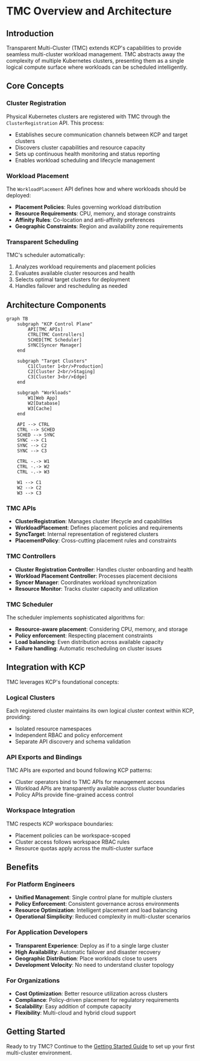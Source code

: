 # TMC Overview and Architecture

## Introduction

Transparent Multi-Cluster (TMC) extends KCP's capabilities to provide seamless multi-cluster workload management. TMC abstracts away the complexity of multiple Kubernetes clusters, presenting them as a single logical compute surface where workloads can be scheduled intelligently.

## Core Concepts

### Cluster Registration

Physical Kubernetes clusters are registered with TMC through the `ClusterRegistration` API. This process:

- Establishes secure communication channels between KCP and target clusters
- Discovers cluster capabilities and resource capacity
- Sets up continuous health monitoring and status reporting
- Enables workload scheduling and lifecycle management

### Workload Placement

The `WorkloadPlacement` API defines how and where workloads should be deployed:

- **Placement Policies**: Rules governing workload distribution
- **Resource Requirements**: CPU, memory, and storage constraints  
- **Affinity Rules**: Co-location and anti-affinity preferences
- **Geographic Constraints**: Region and availability zone requirements

### Transparent Scheduling

TMC's scheduler automatically:

1. Analyzes workload requirements and placement policies
2. Evaluates available cluster resources and health
3. Selects optimal target clusters for deployment
4. Handles failover and rescheduling as needed

## Architecture Components

```mermaid
graph TB
    subgraph "KCP Control Plane"
        API[TMC APIs]
        CTRL[TMC Controllers]
        SCHED[TMC Scheduler]
        SYNC[Syncer Manager]
    end
    
    subgraph "Target Clusters"
        C1[Cluster 1<br/>Production]
        C2[Cluster 2<br/>Staging]
        C3[Cluster 3<br/>Edge]
    end
    
    subgraph "Workloads"
        W1[Web App]
        W2[Database]
        W3[Cache]
    end
    
    API --> CTRL
    CTRL --> SCHED
    SCHED --> SYNC
    SYNC --> C1
    SYNC --> C2  
    SYNC --> C3
    
    CTRL -.-> W1
    CTRL -.-> W2
    CTRL -.-> W3
    
    W1 --> C1
    W2 --> C2
    W3 --> C3
```

### TMC APIs

- **ClusterRegistration**: Manages cluster lifecycle and capabilities
- **WorkloadPlacement**: Defines placement policies and requirements
- **SyncTarget**: Internal representation of registered clusters
- **PlacementPolicy**: Cross-cutting placement rules and constraints

### TMC Controllers

- **Cluster Registration Controller**: Handles cluster onboarding and health
- **Workload Placement Controller**: Processes placement decisions
- **Syncer Manager**: Coordinates workload synchronization
- **Resource Monitor**: Tracks cluster capacity and utilization

### TMC Scheduler

The scheduler implements sophisticated algorithms for:

- **Resource-aware placement**: Considering CPU, memory, and storage
- **Policy enforcement**: Respecting placement constraints
- **Load balancing**: Even distribution across available capacity
- **Failure handling**: Automatic rescheduling on cluster issues

## Integration with KCP

TMC leverages KCP's foundational concepts:

### Logical Clusters

Each registered cluster maintains its own logical cluster context within KCP, providing:
- Isolated resource namespaces
- Independent RBAC and policy enforcement
- Separate API discovery and schema validation

### API Exports and Bindings

TMC APIs are exported and bound following KCP patterns:
- Cluster operators bind to TMC APIs for management access
- Workload APIs are transparently available across cluster boundaries
- Policy APIs provide fine-grained access control

### Workspace Integration

TMC respects KCP workspace boundaries:
- Placement policies can be workspace-scoped
- Cluster access follows workspace RBAC rules
- Resource quotas apply across the multi-cluster surface

## Benefits

### For Platform Engineers
- **Unified Management**: Single control plane for multiple clusters
- **Policy Enforcement**: Consistent governance across environments
- **Resource Optimization**: Intelligent placement and load balancing
- **Operational Simplicity**: Reduced complexity in multi-cluster scenarios

### For Application Developers
- **Transparent Experience**: Deploy as if to a single large cluster
- **High Availability**: Automatic failover and disaster recovery
- **Geographic Distribution**: Place workloads close to users
- **Development Velocity**: No need to understand cluster topology

### For Organizations
- **Cost Optimization**: Better resource utilization across clusters
- **Compliance**: Policy-driven placement for regulatory requirements
- **Scalability**: Easy addition of compute capacity
- **Flexibility**: Multi-cloud and hybrid cloud support

## Getting Started

Ready to try TMC? Continue to the [Getting Started Guide](getting-started.md) to set up your first multi-cluster environment.